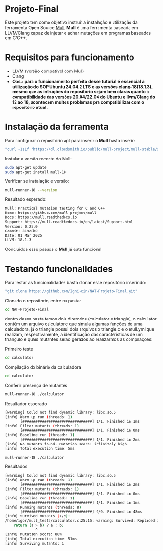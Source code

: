 # Projeto-Final
Este projeto tem como objetivo instruir a instalação e utilização da ferramenta Open Source [Mull](https://github.com/mull-project/mull?tab=readme-ov-file), **Mull** é uma ferramenta baseada em LLVM/Clang capaz de injetar e achar mutações em programas baseados em C/C++.

# Requisitos para funcionamento
- LLVM (versão compatível com Mull)
- Clang
- **Obs.: para o funcionamento perfeito desse tutorial é essencial a utilização do SOP Ubuntu 24.04.2 LTS e as versões clang-18(18.1.3), mesmo que as intruções do repositório sejam bem claras quanto a compatibilidade das versões 20.04/22.04 do Ubuntu e llvm/Clang do 12 ao 18, acontecem muitos problemas pra compatibilizar com o repositório atual.**

# Instalação da ferramenta
Para configurar o repositório apt para inserir o **Mull** basta inserir:

```bash
"curl -1sLf 'https://dl.cloudsmith.io/public/mull-project/mull-stable/setup.deb.sh' | sudo -E bash"
```

Instalar a versão recente do Mull:

```bash
sudo apt-get update
sudo apt-get install mull-18
```

Verificar se instalação e versão:

```bash
mull-runner-18 --version
```
Resultado esperado: 
```bash
Mull: Practical mutation testing for C and C++
Home: https://github.com/mull-project/mull
Docs: https://mull.readthedocs.io
Support: https://mull.readthedocs.io/en/latest/Support.html
Version: 0.25.0
Commit: 319e8b0
Date: 01 Mar 2025
LLVM: 18.1.3
```
Concluidos esse passos o **Mull** já está funcional

# Testando funcionalidades
Para testar as funcionalidades basta clonar esse repositório inserindo:

```bash
"git clone https://github.com/Igni-cin/NAT-Projeto-Final.git"
```
Clonado o repositorio, entre na pasta:
```bash
cd NAT-Projeto-Final
```
dentro dessa pasta temos dois diretorios (calculator e triangle), o calculator contém um arquivo calculator.c que simula algumas funções de uma calculadora, já o triangle possui dois arquivos o triangle.c e o mull.yml que realizam, respectivamente, a identificação das caracteristicas de um triangulo e quais mutantes serão gerados ao realizarmos as compilações:

Primeiro teste
```bash
cd calculator
```
Compilação do binário da calculadora
```bash
cd calculator
```
Conferir presença de mutantes
```bash
mull-runner-18 ./calculator
```
Resultador esperado
```bash
[warning] Could not find dynamic library: libc.so.6
[info] Warm up run (threads: 1)
       [################################] 1/1. Finished in 1ms
[info] Filter mutants (threads: 1)
       [################################] 1/1. Finished in 0ms
[info] Baseline run (threads: 1)
       [################################] 1/1. Finished in 2ms
[info] No mutants found. Mutation score: infinitely high
[info] Total execution time: 5ms
```

```bash
mull-runner-18 ./calculator
```
Resultados
```bash
[warning] Could not find dynamic library: libc.so.6
[info] Warm up run (threads: 1)
       [################################] 1/1. Finished in 2ms
[info] Filter mutants (threads: 1)
       [################################] 1/1. Finished in 0ms
[info] Baseline run (threads: 1)
       [################################] 1/1. Finished in 1ms
[info] Running mutants (threads: 8)
       [################################] 9/9. Finished in 48ms
[info] Survived mutants (1/9):
/home/igor/mull_tests/calculator.c:25:15: warning: Survived: Replaced > with >= [cxx_gt_to_ge]
    return (a > b) ? a : b;
              ^
[info] Mutation score: 88%
[info] Total execution time: 51ms
[info] Surviving mutants: 1
```
